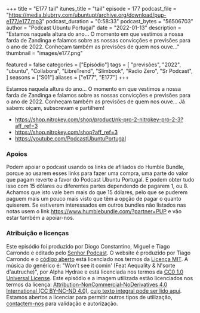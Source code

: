 +++
title = "E177 tail"
itunes_title = "tail"
episode = 177
podcast_file = "https://media.blubrry.com/ubuntupt/archive.org/download/pup-e177/e177.mp3"
podcast_duration = "0:58:33"
podcast_bytes = "56506703"
author = "Podcast Ubuntu Portugal"
date = "2022-01-13"
description = "Estamos naquela altura do ano… O momento em que vestimos a nossa farda de Zandinga e falamos sobre as nossas convicções e previsões para o ano de 2022. Conheçam também as previsões de quem nos ouve…"
thumbnail = "images/e177.png"

featured = false
categories = ["Episódio"]
tags = [
  "previsões",
  "2022",
  "ubuntu",
  "Collabora",
  "LibreTrend",
  "Slimbook",
  "Radio Zero",
  "Sr Podcast",
]
seasons = ["S01"]
aliases = ["e177", "E177"]
+++

Estamos naquela altura do ano… O momento em que vestimos a nossa farda de Zandinga e falamos sobre as nossas convicções e previsões para o ano de 2022. Conheçam também as previsões de quem nos ouve…
Já sabem: oiçam, subscrevam e partilhem!

* https://shop.nitrokey.com/shop/product/nk-pro-2-nitrokey-pro-2-3?aff_ref=3
* https://shop.nitrokey.com/shop?aff_ref=3
* https://youtube.com/PodcastUbuntuPortugal


### Apoios
Podem apoiar o podcast usando os links de afiliados do Humble Bundle, porque ao usarem esses links para fazer uma compra, uma parte do valor que pagam reverte a favor do Podcast Ubuntu Portugal.
E podem obter tudo isso com 15 dólares ou diferentes partes dependendo de pagarem 1, ou 8.
Achamos que isto vale bem mais do que 15 dólares, pelo que se puderem paguem mais um pouco mais visto que têm a opção de pagar o quanto quiserem.
Se estiverem interessados em outros bundles não listados nas notas usem o link https://www.humblebundle.com/?partner=PUP e vão estar também a apoiar-nos.

### Atribuição e licenças
Este episódio foi produzido por Diogo Constantino, Miguel e Tiago Carrondo e editado pelo [Senhor Podcast](https://senhorpodcast.pt/).
O website é produzido por Tiago Carrondo e o [código aberto](https://gitlab.com/podcastubuntuportugal/website) está licenciado nos termos da [Licença MIT](https://gitlab.com/podcastubuntuportugal/website/main/LICENSE).
A música do genérico é: "Won't see it comin' (Feat Aequality & N'sorte d'autruche)", por Alpha Hydrae e está licenciada nos termos da [CC0 1.0 Universal License](https://creativecommons.org/publicdomain/zero/1.0/).
Este episódio e a imagem utilizada estão licenciados nos termos da licença: [Attribution-NonCommercial-NoDerivatives 4.0 International (CC BY-NC-ND 4.0)](https://creativecommons.org/licenses/by-nc-nd/4.0/), [cujo texto integral pode ser lido aqui](https://creativecommons.org/licenses/by-nc-nd/4.0/legalcode). Estamos abertos a licenciar para permitir outros tipos de utilização, [contactem-nos](https://podcastubuntuportugal.org/contactos) para validação e autorização.

